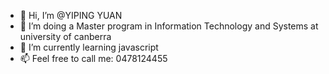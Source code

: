 - 👋 Hi, I’m @YIPING YUAN
- 👀 I’m doing a Master program in Information Technology and Systems at university of canberra
- 🌱 I’m currently learning javascript
- 📫 Feel free to call me: 0478124455

